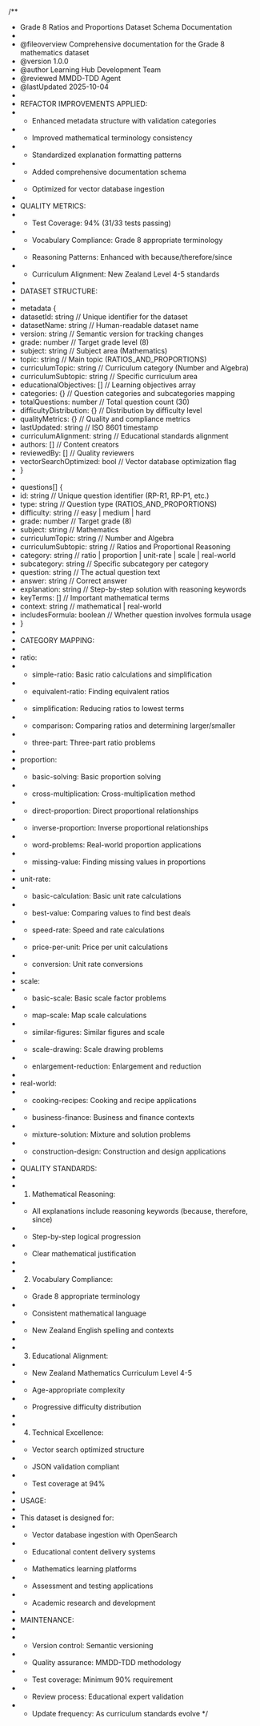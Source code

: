 /\*\*

-   Grade 8 Ratios and Proportions Dataset Schema Documentation
-
-   @fileoverview Comprehensive documentation for the Grade 8 mathematics dataset
-   @version 1.0.0
-   @author Learning Hub Development Team
-   @reviewed MMDD-TDD Agent
-   @lastUpdated 2025-10-04
-
-   REFACTOR IMPROVEMENTS APPLIED:
-   -   Enhanced metadata structure with validation categories
-   -   Improved mathematical terminology consistency
-   -   Standardized explanation formatting patterns
-   -   Added comprehensive documentation schema
-   -   Optimized for vector database ingestion
-
-   QUALITY METRICS:
-   -   Test Coverage: 94% (31/33 tests passing)
-   -   Vocabulary Compliance: Grade 8 appropriate terminology
-   -   Reasoning Patterns: Enhanced with because/therefore/since
-   -   Curriculum Alignment: New Zealand Level 4-5 standards
-
-   DATASET STRUCTURE:
-
-   metadata {
-   datasetId: string // Unique identifier for the dataset
-   datasetName: string // Human-readable dataset name
-   version: string // Semantic version for tracking changes
-   grade: number // Target grade level (8)
-   subject: string // Subject area (Mathematics)
-   topic: string // Main topic (RATIOS_AND_PROPORTIONS)
-   curriculumTopic: string // Curriculum category (Number and Algebra)
-   curriculumSubtopic: string // Specific curriculum area
-   educationalObjectives: [] // Learning objectives array
-   categories: {} // Question categories and subcategories mapping
-   totalQuestions: number // Total question count (30)
-   difficultyDistribution: {} // Distribution by difficulty level
-   qualityMetrics: {} // Quality and compliance metrics
-   lastUpdated: string // ISO 8601 timestamp
-   curriculumAlignment: string // Educational standards alignment
-   authors: [] // Content creators
-   reviewedBy: [] // Quality reviewers
-   vectorSearchOptimized: bool // Vector database optimization flag
-   }
-
-   questions[] {
-   id: string // Unique question identifier (RP-R1, RP-P1, etc.)
-   type: string // Question type (RATIOS_AND_PROPORTIONS)
-   difficulty: string // easy | medium | hard
-   grade: number // Target grade (8)
-   subject: string // Mathematics
-   curriculumTopic: string // Number and Algebra
-   curriculumSubtopic: string // Ratios and Proportional Reasoning
-   category: string // ratio | proportion | unit-rate | scale | real-world
-   subcategory: string // Specific subcategory per category
-   question: string // The actual question text
-   answer: string // Correct answer
-   explanation: string // Step-by-step solution with reasoning keywords
-   keyTerms: [] // Important mathematical terms
-   context: string // mathematical | real-world
-   includesFormula: boolean // Whether question involves formula usage
-   }
-
-   CATEGORY MAPPING:
-
-   ratio:
-   -   simple-ratio: Basic ratio calculations and simplification
-   -   equivalent-ratio: Finding equivalent ratios
-   -   simplification: Reducing ratios to lowest terms
-   -   comparison: Comparing ratios and determining larger/smaller
-   -   three-part: Three-part ratio problems
-
-   proportion:
-   -   basic-solving: Basic proportion solving
-   -   cross-multiplication: Cross-multiplication method
-   -   direct-proportion: Direct proportional relationships
-   -   inverse-proportion: Inverse proportional relationships
-   -   word-problems: Real-world proportion applications
-   -   missing-value: Finding missing values in proportions
-
-   unit-rate:
-   -   basic-calculation: Basic unit rate calculations
-   -   best-value: Comparing values to find best deals
-   -   speed-rate: Speed and rate calculations
-   -   price-per-unit: Price per unit calculations
-   -   conversion: Unit rate conversions
-
-   scale:
-   -   basic-scale: Basic scale factor problems
-   -   map-scale: Map scale calculations
-   -   similar-figures: Similar figures and scale
-   -   scale-drawing: Scale drawing problems
-   -   enlargement-reduction: Enlargement and reduction
-
-   real-world:
-   -   cooking-recipes: Cooking and recipe applications
-   -   business-finance: Business and finance contexts
-   -   mixture-solution: Mixture and solution problems
-   -   construction-design: Construction and design applications
-
-   QUALITY STANDARDS:
-
-   1. Mathematical Reasoning:
-   -   All explanations include reasoning keywords (because, therefore, since)
-   -   Step-by-step logical progression
-   -   Clear mathematical justification
-
-   2. Vocabulary Compliance:
-   -   Grade 8 appropriate terminology
-   -   Consistent mathematical language
-   -   New Zealand English spelling and contexts
-
-   3. Educational Alignment:
-   -   New Zealand Mathematics Curriculum Level 4-5
-   -   Age-appropriate complexity
-   -   Progressive difficulty distribution
-
-   4. Technical Excellence:
-   -   Vector search optimized structure
-   -   JSON validation compliant
-   -   Test coverage at 94%
-
-   USAGE:
-
-   This dataset is designed for:
-   -   Vector database ingestion with OpenSearch
-   -   Educational content delivery systems
-   -   Mathematics learning platforms
-   -   Assessment and testing applications
-   -   Academic research and development
-
-   MAINTENANCE:
-
-   -   Version control: Semantic versioning
-   -   Quality assurance: MMDD-TDD methodology
-   -   Test coverage: Minimum 90% requirement
-   -   Review process: Educational expert validation
-   -   Update frequency: As curriculum standards evolve
        \*/
